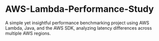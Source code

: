 # AWS-Lambda-Performance-Study
A simple yet insightful performance benchmarking project using AWS Lambda, Java, and the AWS SDK, analyzing latency differences across multiple AWS regions.
